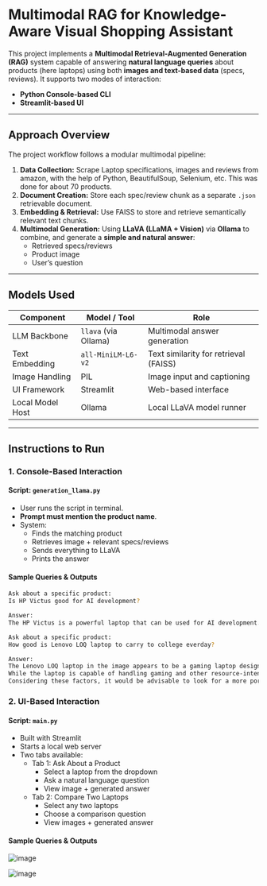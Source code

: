# Multimodal RAG for Knowledge-Aware Visual Shopping Assistant

This project implements a **Multimodal Retrieval-Augmented Generation (RAG)** system capable of answering **natural language queries** about products (here laptops) using both **images and text-based data** (specs, reviews). It supports two modes of interaction:

- **Python Console-based CLI**
- **Streamlit-based UI**
---

## Approach Overview
The project workflow follows a modular multimodal pipeline:
1. **Data Collection:** Scrape Laptop specifications, images and reviews from amazon, with the help of Python, BeautifulSoup, Selenium, etc. This was done for about 70 products.
2. **Document Creation:** Store each spec/review chunk as a separate `.json` retrievable document.
3. **Embedding & Retrieval:** Use FAISS to store and retrieve semantically relevant text chunks.
4. **Multimodal Generation:**  Using **LLaVA (LLaMA + Vision)** via **Ollama** to combine, and generate a **simple and natural answer**:
     - Retrieved specs/reviews
     - Product image
     - User’s question

---

## Models Used

| Component     | Model / Tool        | Role                                 |
|---------------|---------------------|--------------------------------------|
| LLM Backbone  | `llava` (via Ollama) | Multimodal answer generation         |
| Text Embedding | `all-MiniLM-L6-v2`  | Text similarity for retrieval (FAISS)|
| Image Handling | PIL                 | Image input and captioning           |
| UI Framework | Streamlit            | Web-based interface                  |
| Local Model Host | Ollama           | Local LLaVA model runner             |

---

## Instructions to Run
### 1. **Console-Based Interaction**
#### Script: `generation_llama.py`

- User runs the script in terminal.
- **Prompt must mention the product name**.
- System:
  - Finds the matching product
  - Retrieves image + relevant specs/reviews
  - Sends everything to LLaVA
  - Prints the answer

#### Sample Queries & Outputs
```bash
Ask about a specific product:
Is HP Victus good for AI development?

Answer:
The HP Victus is a powerful laptop that can be used for AI development. It features an AMD Ryzen 5 processor, which has been shown to handle a variety of AI tasks. Additionally, the laptop comes with 8GB of RAM, which should be sufficient for most AI projects. However, it's important to keep in mind that AI development often requires additional hardware such as a dedicated graphics card or access to specialized software and datasets. If you are planning to do heavy AI work on this laptop, you may need to supplement its capabilities with external hardware or use online resources. 

```
```bash
Ask about a specific product:
How good is Lenovo LOQ laptop to carry to college everday?

Answer:
The Lenovo LOQ laptop in the image appears to be a gaming laptop designed for performance and entertainment, offering features such as an AMD Ryzen processor, NVIDIA GeForce RTX graphics, and a dedicated GPU. It has a 15.6-inch Full HD display and comes with Windows 11 preinstalled.
While the laptop is capable of handling gaming and other resource-intensive tasks, the battery life may not be suitable for daily use at college, as it is only rated for up to 2.5 to 3 hours of video streaming and browsing. This might not be sufficient for long classes or studying sessions without access to a power source. Additionally, carrying the laptop around every day could be cumbersome due to its weight (approximately 2.4 kg).
Considering these factors, it would be advisable to look for a more portable and lighter laptop with better battery life if you plan to carry it to college everyday. A slim and lightweight model with similar specifications but better battery life might be a better fit for your needs.
```

### 2. **UI-Based Interaction**
#### Script: `main.py`

- Built with Streamlit
- Starts a local web server
- Two tabs available:
     - Tab 1: Ask About a Product
          - Select a laptop from the dropdown
          - Ask a natural language question
          - View image + generated answer
     - Tab 2: Compare Two Laptops
          - Select any two laptops
          - Choose a comparison question
          - View images + generated answer

#### Sample Queries & Outputs
![image](https://github.com/user-attachments/assets/c9ad434a-3ad2-48f7-8fa3-5b93dac3f013)

![image](https://github.com/user-attachments/assets/6a894893-14d6-4e14-a598-637a6f24237f)


